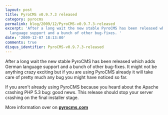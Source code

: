 ```yaml
---
layout: post
title: PyroCMS v0.9.7.3 released
category: pyrocms
permalink: blog/2009/12/PyroCMS-v0.9.7.3-released
excerpt: 'After a long wait the new stable PyroCMS has been released which adds German
  language support and a bunch of other bug-fixes. '
date: '2009-12-07 18:13:00'
comments: true
disqus_identifier: PyroCMS-v0.9.7.3-released
---
```


After a long wait the new stable PyroCMS has been released which adds German language support and a bunch of other bug-fixes. It might not be anything crazy exciting but if you are using PyroCMS already it will take care of pretty much any bug you might have noticed so far.

If you aren't already using PyroCMS because you heard about the Apache crashing PHP 5.3 bug: good news. This release should stop your server crashing on the final installer stage.

More information over on [**pyrocms.com**](http://www.pyrocms.com/news/2009/12/PyroCMS-v0.9.7.3-released)

